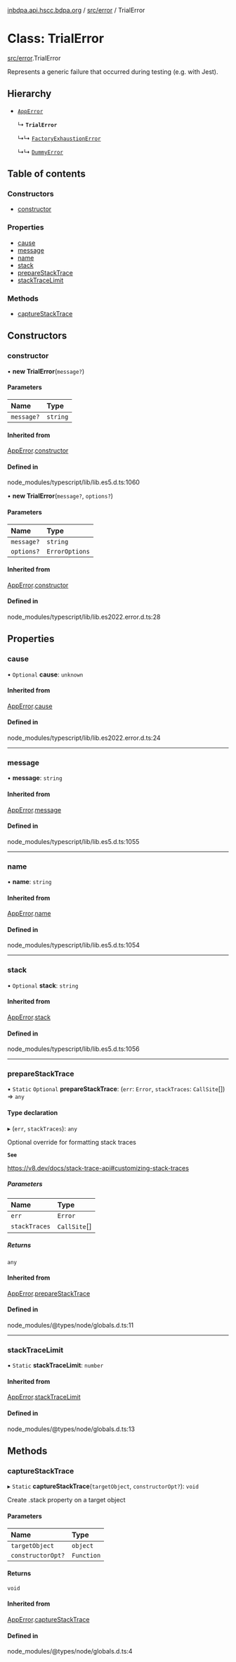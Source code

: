[inbdpa.api.hscc.bdpa.org](../README.md) / [src/error](../modules/src_error.md) / TrialError

# Class: TrialError

[src/error](../modules/src_error.md).TrialError

Represents a generic failure that occurred during testing (e.g. with Jest).

## Hierarchy

- [`AppError`](src_error.AppError.md)

  ↳ **`TrialError`**

  ↳↳ [`FactoryExhaustionError`](test_setup.FactoryExhaustionError.md)

  ↳↳ [`DummyError`](src_error.DummyError.md)

## Table of contents

### Constructors

- [constructor](src_error.TrialError.md#constructor)

### Properties

- [cause](src_error.TrialError.md#cause)
- [message](src_error.TrialError.md#message)
- [name](src_error.TrialError.md#name)
- [stack](src_error.TrialError.md#stack)
- [prepareStackTrace](src_error.TrialError.md#preparestacktrace)
- [stackTraceLimit](src_error.TrialError.md#stacktracelimit)

### Methods

- [captureStackTrace](src_error.TrialError.md#capturestacktrace)

## Constructors

### constructor

• **new TrialError**(`message?`)

#### Parameters

| Name | Type |
| :------ | :------ |
| `message?` | `string` |

#### Inherited from

[AppError](src_error.AppError.md).[constructor](src_error.AppError.md#constructor)

#### Defined in

node_modules/typescript/lib/lib.es5.d.ts:1060

• **new TrialError**(`message?`, `options?`)

#### Parameters

| Name | Type |
| :------ | :------ |
| `message?` | `string` |
| `options?` | `ErrorOptions` |

#### Inherited from

[AppError](src_error.AppError.md).[constructor](src_error.AppError.md#constructor)

#### Defined in

node_modules/typescript/lib/lib.es2022.error.d.ts:28

## Properties

### cause

• `Optional` **cause**: `unknown`

#### Inherited from

[AppError](src_error.AppError.md).[cause](src_error.AppError.md#cause)

#### Defined in

node_modules/typescript/lib/lib.es2022.error.d.ts:24

___

### message

• **message**: `string`

#### Inherited from

[AppError](src_error.AppError.md).[message](src_error.AppError.md#message)

#### Defined in

node_modules/typescript/lib/lib.es5.d.ts:1055

___

### name

• **name**: `string`

#### Inherited from

[AppError](src_error.AppError.md).[name](src_error.AppError.md#name)

#### Defined in

node_modules/typescript/lib/lib.es5.d.ts:1054

___

### stack

• `Optional` **stack**: `string`

#### Inherited from

[AppError](src_error.AppError.md).[stack](src_error.AppError.md#stack)

#### Defined in

node_modules/typescript/lib/lib.es5.d.ts:1056

___

### prepareStackTrace

▪ `Static` `Optional` **prepareStackTrace**: (`err`: `Error`, `stackTraces`: `CallSite`[]) => `any`

#### Type declaration

▸ (`err`, `stackTraces`): `any`

Optional override for formatting stack traces

**`See`**

https://v8.dev/docs/stack-trace-api#customizing-stack-traces

##### Parameters

| Name | Type |
| :------ | :------ |
| `err` | `Error` |
| `stackTraces` | `CallSite`[] |

##### Returns

`any`

#### Inherited from

[AppError](src_error.AppError.md).[prepareStackTrace](src_error.AppError.md#preparestacktrace)

#### Defined in

node_modules/@types/node/globals.d.ts:11

___

### stackTraceLimit

▪ `Static` **stackTraceLimit**: `number`

#### Inherited from

[AppError](src_error.AppError.md).[stackTraceLimit](src_error.AppError.md#stacktracelimit)

#### Defined in

node_modules/@types/node/globals.d.ts:13

## Methods

### captureStackTrace

▸ `Static` **captureStackTrace**(`targetObject`, `constructorOpt?`): `void`

Create .stack property on a target object

#### Parameters

| Name | Type |
| :------ | :------ |
| `targetObject` | `object` |
| `constructorOpt?` | `Function` |

#### Returns

`void`

#### Inherited from

[AppError](src_error.AppError.md).[captureStackTrace](src_error.AppError.md#capturestacktrace)

#### Defined in

node_modules/@types/node/globals.d.ts:4
